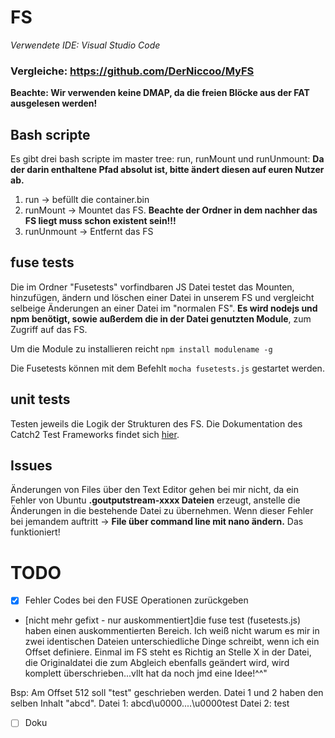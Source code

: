 # FS
*Verwendete IDE: Visual Studio Code*

### Vergleiche:  https://github.com/DerNiccoo/MyFS 
**Beachte: Wir verwenden keine DMAP, da die freien Blöcke aus der FAT ausgelesen werden!**

## Bash scripte
Es gibt drei bash scripte im master tree: run, runMount und runUnmount:
**Da der darin enthaltene Pfad absolut ist, bitte ändert diesen auf euren Nutzer ab.**
 1. run -> befüllt die container.bin 
 2. runMount -> Mountet das FS. 
  **Beachte der Ordner in dem nachher das FS liegt muss schon existent sein!!!**
 3. runUnmount -> Entfernt das FS
 
## fuse tests
Die im Ordner "Fusetests" vorfindbaren JS Datei testet das Mounten, hinzufügen, ändern und löschen einer Datei in unserem FS 
und vergleicht selbeige Änderungen an einer Datei im "normalen FS". 
**Es wird nodejs und npm benötigt, sowie außerdem die in der Datei genutzten Module**, zum Zugriff auf das FS. 

Um die Module zu installieren reicht ``npm install modulename -g ``

Die Fusetests können mit dem Befehlt ``mocha fusetests.js`` gestartet werden.

## unit tests 
Testen jeweils die Logik der Strukturen des FS. 
Die Dokumentation des Catch2 Test Frameworks findet sich [hier](https://github.com/catchorg/Catch2). 

## Issues
Änderungen von Files über den Text Editor gehen bei mir nicht, da ein Fehler von Ubuntu **.goutputstream-xxxx Dateien** erzeugt,
anstelle die Änderungen in die bestehende Datei zu übernehmen. 
Wenn dieser Fehler bei jemandem auftritt -> **File über command line mit nano ändern.** Das funktioniert!

# TODO

- [x] Fehler Codes bei den FUSE Operationen zurückgeben
   
 - [nicht mehr gefixt - nur auskommentiert]die fuse test (fusetests.js) haben einen auskommentierten Bereich. Ich weiß nicht warum es mir in zwei identischen Dateien unterschiedliche Dinge schreibt, wenn ich ein Offset definiere. Einmal im FS steht es Richtig an Stelle X in der Datei, die Originaldatei die zum Abgleich ebenfalls geändert wird, wird komplett überschrieben...vllt hat da noch jmd eine Idee!^^"
 
 Bsp: Am Offset 512 soll "test" geschrieben werden. Datei 1 und 2 haben den selben Inhalt "abcd". 
  Datei 1: abcd\u0000....\u0000test
  Datei 2: test
  
- [ ] Doku
 
